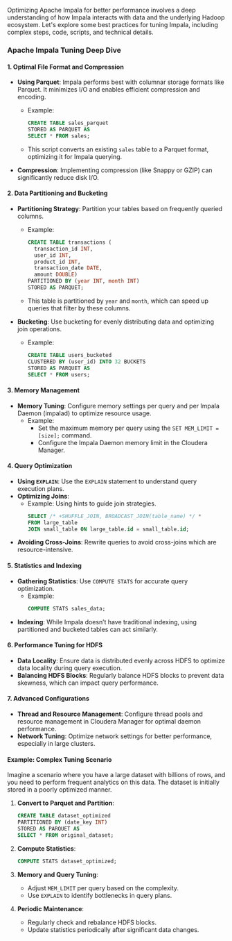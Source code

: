Optimizing Apache Impala for better performance involves a deep understanding of how Impala interacts with data and the underlying Hadoop ecosystem. Let's explore some best practices for tuning Impala, including complex steps, code, scripts, and technical details.

### Apache Impala Tuning Deep Dive

#### 1. Optimal File Format and Compression
- **Using Parquet**: Impala performs best with columnar storage formats like Parquet. It minimizes I/O and enables efficient compression and encoding.
  - Example:
    ```sql
    CREATE TABLE sales_parquet
    STORED AS PARQUET AS
    SELECT * FROM sales;
    ```
  - This script converts an existing `sales` table to a Parquet format, optimizing it for Impala querying.

- **Compression**: Implementing compression (like Snappy or GZIP) can significantly reduce disk I/O.

#### 2. Data Partitioning and Bucketing
- **Partitioning Strategy**: Partition your tables based on frequently queried columns.
  - Example:
    ```sql
    CREATE TABLE transactions (
      transaction_id INT,
      user_id INT,
      product_id INT,
      transaction_date DATE,
      amount DOUBLE)
    PARTITIONED BY (year INT, month INT)
    STORED AS PARQUET;
    ```
  - This table is partitioned by `year` and `month`, which can speed up queries that filter by these columns.

- **Bucketing**: Use bucketing for evenly distributing data and optimizing join operations.
  - Example:
    ```sql
    CREATE TABLE users_bucketed
    CLUSTERED BY (user_id) INTO 32 BUCKETS
    STORED AS PARQUET AS
    SELECT * FROM users;
    ```

#### 3. Memory Management
- **Memory Tuning**: Configure memory settings per query and per Impala Daemon (impalad) to optimize resource usage.
  - Example: 
    - Set the maximum memory per query using the `SET MEM_LIMIT = [size];` command.
    - Configure the Impala Daemon memory limit in the Cloudera Manager.

#### 4. Query Optimization
- **Using `EXPLAIN`**: Use the `EXPLAIN` statement to understand query execution plans.
- **Optimizing Joins**:
  - Example: Using hints to guide join strategies.
    ```sql
    SELECT /* +SHUFFLE_JOIN, BROADCAST_JOIN(table_name) */ *
    FROM large_table
    JOIN small_table ON large_table.id = small_table.id;
    ```
- **Avoiding Cross-Joins**: Rewrite queries to avoid cross-joins which are resource-intensive.

#### 5. Statistics and Indexing
- **Gathering Statistics**: Use `COMPUTE STATS` for accurate query optimization.
  - Example:
    ```sql
    COMPUTE STATS sales_data;
    ```
- **Indexing**: While Impala doesn’t have traditional indexing, using partitioned and bucketed tables can act similarly.

#### 6. Performance Tuning for HDFS
- **Data Locality**: Ensure data is distributed evenly across HDFS to optimize data locality during query execution.
- **Balancing HDFS Blocks**: Regularly balance HDFS blocks to prevent data skewness, which can impact query performance.

#### 7. Advanced Configurations
- **Thread and Resource Management**: Configure thread pools and resource management in Cloudera Manager for optimal daemon performance.
- **Network Tuning**: Optimize network settings for better performance, especially in large clusters.

#### Example: Complex Tuning Scenario
Imagine a scenario where you have a large dataset with billions of rows, and you need to perform frequent analytics on this data. The dataset is initially stored in a poorly optimized manner.

1. **Convert to Parquet and Partition**:
   ```sql
   CREATE TABLE dataset_optimized
   PARTITIONED BY (date_key INT)
   STORED AS PARQUET AS
   SELECT * FROM original_dataset;
   ```

2. **Compute Statistics**:
   ```sql
   COMPUTE STATS dataset_optimized;
   ```

3. **Memory and Query Tuning**:
   - Adjust `MEM_LIMIT` per query based on the complexity.
   - Use `EXPLAIN` to identify bottlenecks in query plans.

4. **Periodic Maintenance**:
   - Regularly check and rebalance HDFS blocks.
   - Update statistics periodically after significant data changes.
